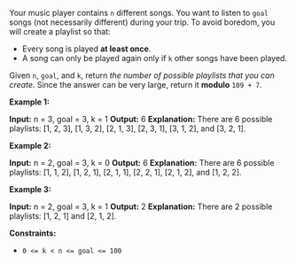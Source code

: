 
Your music player contains  `n`  different songs. You want to listen to  `goal`  songs (not necessarily different) during your trip. To avoid boredom, you will create a playlist so that:

-   Every song is played  **at least once**.
-   A song can only be played again only if  `k`  other songs have been played.

Given  `n`,  `goal`, and  `k`, return  _the number of possible playlists that you can create_. Since the answer can be very large, return it  **modulo**  `109 + 7`.

**Example 1:**

**Input:** n = 3, goal = 3, k = 1
**Output:** 6
**Explanation:** There are 6 possible playlists: [1, 2, 3], [1, 3, 2], [2, 1, 3], [2, 3, 1], [3, 1, 2], and [3, 2, 1].

**Example 2:**

**Input:** n = 2, goal = 3, k = 0
**Output:** 6
**Explanation:** There are 6 possible playlists: [1, 1, 2], [1, 2, 1], [2, 1, 1], [2, 2, 1], [2, 1, 2], and [1, 2, 2].

**Example 3:**

**Input:** n = 2, goal = 3, k = 1
**Output:** 2
**Explanation:** There are 2 possible playlists: [1, 2, 1] and [2, 1, 2].

**Constraints:**

-   `0 <= k < n <= goal <= 100`